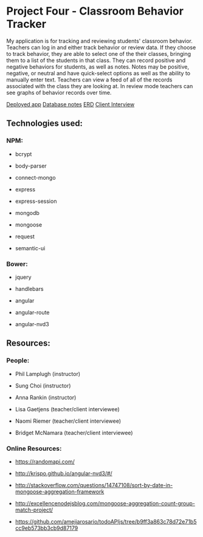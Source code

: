 # Project Four - Classroom Behavior Tracker

My application is for tracking and reviewing students' classroom behavior. Teachers can log in and either track behavior or review data. If they choose to track behavior, they are able to select one of the their classes, bringing them to a list of the students in that class. They can record positive and negative behaviors for students, as well as notes. Notes may be positive, negative, or neutral and have quick-select options as well as the ability to manually enter text. Teachers can view a feed of all of the records associated with the class they are looking at.
In review mode teachers can see graphs of behavior records over time.

[Deployed app](http://behavior-tracker.herokuapp.com/#/)
[Database notes](docs/data_notes.md)
[ERD](docs/erd.png)
[Client Interview](docs/client_interview_notes.md)

## Technologies used:

### NPM: 

- bcrypt

- body-parser

- connect-mongo

- express

- express-session

- mongodb

- mongoose

- request

- semantic-ui

### Bower:

- jquery

- handlebars

- angular

- angular-route

- angular-nvd3

## Resources: 

### People:

- Phil Lamplugh (instructor)

- Sung Choi (instructor)

- Anna Rankin (instructor)

- Lisa Gaetjens (teacher/client interviewee)

- Naomi Riemer (teacher/client interviewee)

- Bridget McNamara (teacher/client interviewee)

### Online Resources: 

- https://randomapi.com/

- http://krispo.github.io/angular-nvd3/#/

- http://stackoverflow.com/questions/14747108/sort-by-date-in-mongoose-aggregation-framework

- http://excellencenodejsblog.com/mongoose-aggregation-count-group-match-project/

- https://github.com/amejiarosario/todoAPIjs/tree/b9ff3a863c78d72e71b5cc9eb573bb3cb9d87179

